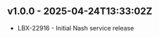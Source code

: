 ## v1.0.0 - <span class="utc-date">2025-04-24T13:33:02Z</span>

* LBX-22916 - Initial Nash service release

